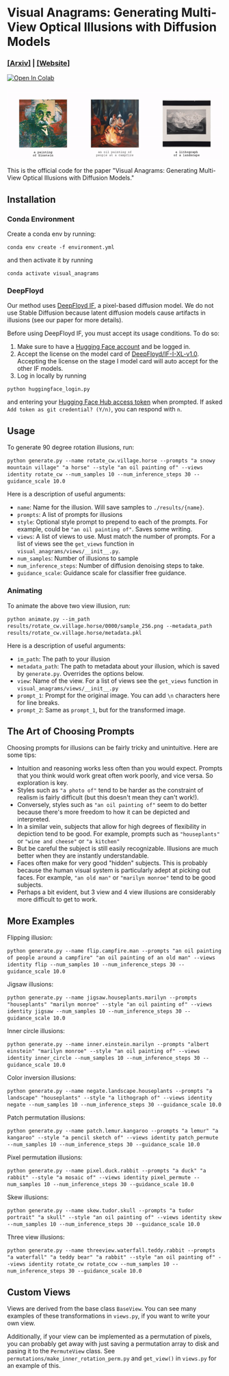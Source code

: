 # Visual Anagrams: Generating Multi-View Optical Illusions with Diffusion Models

### [[Arxiv]](#) | [[Website]](https://dangeng.github.io/visual_anagrams/)
[![Open In Colab](https://colab.research.google.com/assets/colab-badge.svg)](https://colab.research.google.com/drive/1hCvJR5GsQrhH1ceDjdbzLG8y6m2UdJ6l?usp=sharing)

![teaser](./assets/teaser.small.gif)

This is the official code for the paper "Visual Anagrams: Generating Multi-View Optical Illusions with Diffusion Models." 

## Installation

### Conda Environment

Create a conda env by running:

```
conda env create -f environment.yml
```

and then activate it by running 

```
conda activate visual_anagrams
```

### DeepFloyd

Our method uses [DeepFloyd IF](https://huggingface.co/docs/diffusers/api/pipelines/deepfloyd_if), a pixel-based diffusion model. We do not use Stable Diffusion because latent diffusion models cause artifacts in illusions (see our paper for more details).

Before using DeepFloyd IF, you must accept its usage conditions. To do so:

1. Make sure to have a [Hugging Face account](https://huggingface.co/join) and be logged in.
2. Accept the license on the model card of [DeepFloyd/IF-I-XL-v1.0](https://huggingface.co/DeepFloyd/IF-I-XL-v1.0). Accepting the license on the stage I model card will auto accept for the other IF models.
3. Log in locally by running

```
python huggingface_login.py
```

and entering your [Hugging Face Hub access token](https://huggingface.co/docs/hub/security-tokens#what-are-user-access-tokens) when prompted. If asked `Add token as git credential? (Y/n)`, you can respond with `n`.



## Usage


To generate 90 degree rotation illusions, run:

```
python generate.py --name rotate_cw.village.horse --prompts "a snowy mountain village" "a horse" --style "an oil painting of" --views identity rotate_cw --num_samples 10 --num_inference_steps 30 --guidance_scale 10.0
```

Here is a description of useful arguments:

- `name`: Name for the illusion. Will save samples to `./results/{name}`.
- `prompts`: A list of prompts for illusions
- `style`: Optional style prompt to prepend to each of the prompts. For example, could be `"an oil painting of"`. Saves some writing.
- `views`: A list of views to use. Must match the number of prompts. For a list of views see the `get_views` function in `visual_anagrams/views/__init__.py`.
- `num_samples`: Number of illusions to sample
- `num_inference_steps`: Number of diffusion denoising steps to take.
- `guidance_scale`: Guidance scale for classifier free guidance.

### Animating

To animate the above two view illusion, run:

```
python animate.py --im_path results/rotate_cw.village.horse/0000/sample_256.png --metadata_path results/rotate_cw.village.horse/metadata.pkl
```

Here is a description of useful arguments:

- `im_path`: The path to your illusion
- `metadata_path`: The path to metadata about your illusion, which is saved by `generate.py`. Overrides the options below.
- `view`: Name of the view. For a list of views see the `get_views` function in `visual_anagrams/views/__init__.py`
- `prompt_1`: Prompt for the original image. You can add `\n` characters here for line breaks.
- `prompt_2`: Same as `prompt_1`, but for the transformed image.

## The Art of Choosing Prompts

Choosing prompts for illusions can be fairly tricky and unintuitive. Here are some tips:

- Intuition and reasoning works less often than you would expect. Prompts that you think would work great often work poorly, and vice versa. So exploration is key.
- Styles such as `"a photo of"` tend to be harder as the constraint of realism is fairly difficult (but this doesn't mean they can't work!).
- Conversely, styles such as `"an oil painting of"` seem to do better because there's more freedom to how it can be depicted and interpreted.
- In a similar vein, subjects that allow for high degrees of flexibility in depiction tend to be good. For example, prompts such as `"houseplants"` or `"wine and cheese"` or `"a kitchen"`
- But be careful the subject is still easily recognizable. Illusions are much better when they are instantly understandable.
- Faces often make for very good "hidden" subjects. This is probably because the human visual system is particularly adept at picking out faces. For example, `"an old man"` or `"marilyn monroe"` tend to be good subjects.
- Perhaps a bit evident, but 3 view and 4 view illusions are considerably more difficult to get to work.

## More Examples

Flipping illusion:

```
python generate.py --name flip.campfire.man --prompts "an oil painting of people around a campfire" "an oil painting of an old man" --views identity flip --num_samples 10 --num_inference_steps 30 --guidance_scale 10.0
```

Jigsaw illusions:

```
python generate.py --name jigsaw.houseplants.marilyn --prompts "houseplants" "marilyn monroe" --style "an oil painting of" --views identity jigsaw --num_samples 10 --num_inference_steps 30 --guidance_scale 10.0
```

Inner circle illusions:

```
python generate.py --name inner.einstein.marilyn --prompts "albert einstein" "marilyn monroe" --style "an oil painting of" --views identity inner_circle --num_samples 10 --num_inference_steps 30 --guidance_scale 10.0
```

Color inversion illusions:

```
python generate.py --name negate.landscape.houseplants --prompts "a landscape" "houseplants" --style "a lithograph of" --views identity negate --num_samples 10 --num_inference_steps 30 --guidance_scale 10.0
```

Patch permutation illusions:

```
python generate.py --name patch.lemur.kangaroo --prompts "a lemur" "a kangaroo" --style "a pencil sketch of" --views identity patch_permute --num_samples 10 --num_inference_steps 30 --guidance_scale 10.0
```

Pixel permutation illusions:

```
python generate.py --name pixel.duck.rabbit --prompts "a duck" "a rabbit" --style "a mosaic of" --views identity pixel_permute --num_samples 10 --num_inference_steps 30 --guidance_scale 10.0
```

Skew illusions:

```
python generate.py --name skew.tudor.skull --prompts "a tudor portrait" "a skull" --style "an oil painting of" --views identity skew --num_samples 10 --num_inference_steps 30 --guidance_scale 10.0
```

Three view illusions:

```
python generate.py --name threeview.waterfall.teddy.rabbit --prompts "a waterfall" "a teddy bear" "a rabbit" --style "an oil painting of" --views identity rotate_cw rotate_ccw --num_samples 10 --num_inference_steps 30 --guidance_scale 10.0
```

## Custom Views

Views are derived from the base class `BaseView`. You can see many examples of these transformations in `views.py`, if you want to write your own view.

Additionally, if your view can be implemented as a permutation of pixels, you can probably get away with just saving a permutation array to disk and pasing it to the `PermuteView` class. See `permutations/make_inner_rotation_perm.py` and `get_view()` in `views.py` for an example of this.

